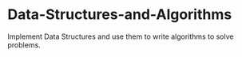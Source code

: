 # Data-Structures-and-Algorithms
Implement Data Structures and use them to write algorithms to solve problems. 
